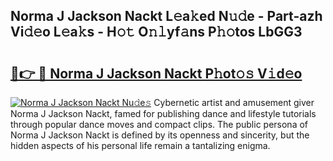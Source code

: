 ## Norma J Jackson Nackt L𝚎a𝚔ed N𝚞𝚍e - Part-azh Vi𝚍𝚎o L𝚎a𝚔s - H𝚘𝚝 O𝚗𝚕yf𝚊ns P𝚑𝚘tos LbGG3

# <h2><a href="http://kf61ifr.oniu.top/?m=Norma+J+Jackson+Nackt">🔗👉 🔴 Norma J Jackson Nackt P𝚑ot𝚘𝚜 V𝚒d𝚎o</a></h2>

[![Norma J Jackson Nackt Nu𝚍e𝚜](https://i.imgur.com/0qMVB7G.gif)](http://kf61ifr.oniu.top/?m=Norma+J+Jackson+Nackt)
Cybernetic artist and amusement giver Norma J Jackson Nackt, famed for publishing dance and lifestyle tutorials through popular dance moves and compact clips. The public persona of Norma J Jackson Nackt is defined by its openness and sincerity, but the hidden aspects of his personal life remain a tantalizing enigma.  
